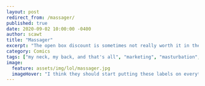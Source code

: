 ```yaml
---
layout: post
redirect_from: /massager/
published: true
date: 2020-09-02 10:00:00 -0400
author: scawt
title: "Massager"
excerpt: "The open box discount is sometimes not really worth it in the end."
category: Comics
tags: ["my neck, my back, and that's all", "marketing", "masturbation", "promises", "totally accurate information", "bodily functions", "too busy masturbating", "Cumcast", "perfectly reasonable reactions", "I feel dirty", "adult things", "Unclean he moaned", "anal probes", "What A Fucking Workout"]
image:
  feature: assets/img/lol/massager.jpg
  imageHover: "I think they should start putting these labels on everything. I'm becoming suspicious."
---
```

